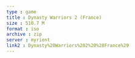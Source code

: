 ```yaml
---
type : game
title : Dynasty Warriors 2 (France)
size : 510.7 M
format : iso
archive : zip
server : myrient
link2 : Dynasty%20Warriors%202%20%28France%29
---
```

